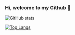 ### Hi, welcome to my Github 👋

<!--
**namespacebilibili/namespacebilibili** is a ✨ _special_ ✨ repository because its `README.md` (this file) appears on your GitHub profile.

Here are some ideas to get you started:

- 🔭 I’m currently working on ...
- 🌱 I’m currently learning ...
- 👯 I’m looking to collaborate on ...
- 🤔 I’m looking for help with ...
- 💬 Ask me about ...
- 📫 How to reach me: ...
- 😄 Pronouns: ...
- ⚡ Fun fact: ...
-->
![GitHub stats](https://github-readme-stats.vercel.app/api?username=namespacebilibili&count_private=true&show_icons=true&rank_icon=percentile)

[![Top Langs](https://github-readme-stats.vercel.app/api/top-langs/?username=namespacebilibili&layout=compact)](https://github.com/namespacebilibili/github-readme-stats&theme=nord)

